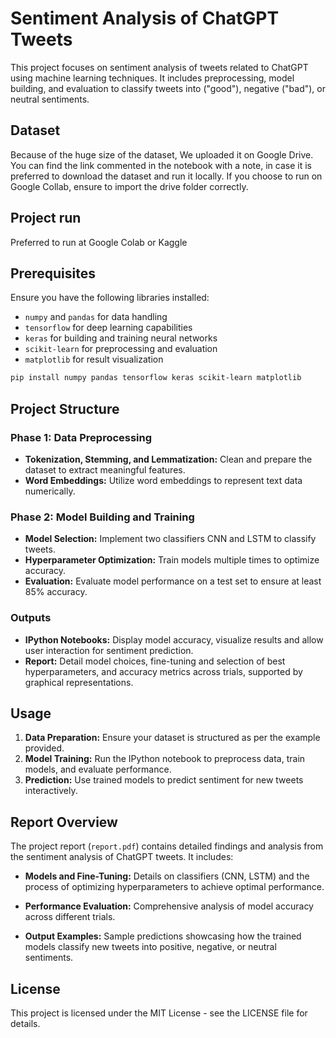 # Sentiment Analysis of ChatGPT Tweets

This project focuses on sentiment analysis of tweets related to ChatGPT using machine learning techniques. It includes preprocessing, model building, and evaluation to classify tweets into ("good"), negative ("bad"), or neutral sentiments.

## Dataset

Because of the huge size of the dataset, We uploaded it on Google Drive. 
You can find the link commented in the notebook with a note, in case it is preferred to download the dataset and run it locally.
If you choose to run on Google Collab, ensure to import the drive folder correctly.

## Project run

Preferred to run at Google Colab or Kaggle

## Prerequisites

Ensure you have the following libraries installed:
- `numpy` and `pandas` for data handling
- `tensorflow` for deep learning capabilities
- `keras` for building and training neural networks
- `scikit-learn` for preprocessing and evaluation
- `matplotlib` for result visualization

```bash
pip install numpy pandas tensorflow keras scikit-learn matplotlib
```

## Project Structure

### Phase 1: Data Preprocessing

- **Tokenization, Stemming, and Lemmatization:** Clean and prepare the dataset to extract meaningful features.
- **Word Embeddings:** Utilize word embeddings to represent text data numerically.

### Phase 2: Model Building and Training

- **Model Selection:** Implement two classifiers CNN and LSTM to classify tweets.
- **Hyperparameter Optimization:** Train models multiple times to optimize accuracy.
- **Evaluation:** Evaluate model performance on a test set to ensure at least 85% accuracy.

### Outputs

- **IPython Notebooks:** Display model accuracy, visualize results and allow user interaction for sentiment prediction.
- **Report:** Detail model choices, fine-tuning and selection of best hyperparameters, and accuracy metrics across trials, supported by graphical representations.

## Usage

1. **Data Preparation:** Ensure your dataset is structured as per the example provided.
2. **Model Training:** Run the IPython notebook to preprocess data, train models, and evaluate performance.
4. **Prediction:** Use trained models to predict sentiment for new tweets interactively.

## Report Overview

The project report (`report.pdf`) contains detailed findings and analysis from the sentiment analysis of ChatGPT tweets. It includes:

- **Models and Fine-Tuning:** Details on classifiers (CNN, LSTM) and the process of optimizing hyperparameters to achieve optimal performance.
  
- **Performance Evaluation:** Comprehensive analysis of model accuracy across different trials.

- **Output Examples:** Sample predictions showcasing how the trained models classify new tweets into positive, negative, or neutral sentiments.

## License

This project is licensed under the MIT License - see the LICENSE file for details.


